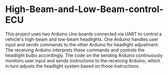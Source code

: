 # High-Beam-and-Low-Beam-control-ECU
This project uses two Arduino Uno boards connected via UART to control a vehicle's high-beam and low-beam headlights.
One Arduino handles user input and sends commands to the other Arduino for headlight adjustment. The receiving Arduino interprets these commands and controls the headlight bulbs accordingly. The code on the sending Arduino continuously monitors user input and sends instructions to the receiving Arduino, which in turn adjusts the headlight system based on those instructions.

